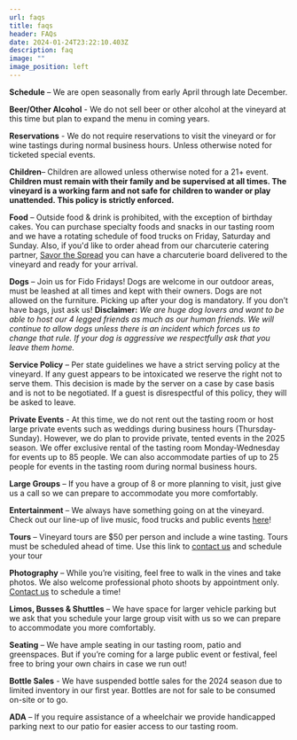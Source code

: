 ```yaml
---
url: faqs
title: faqs
header: FAQs
date: 2024-01-24T23:22:10.403Z
description: faq
image: ""
image_position: left
---
```

**Schedule** – We are open seasonally from early April through late December.

**Beer/Other Alcohol** - We do not sell beer or other alcohol at the vineyard at this time but plan to expand the menu in coming years. 

**Reservations** - We do not require reservations to visit the vineyard or for wine tastings during normal business hours. Unless otherwise noted for ticketed special events. 

**Children**– Children are allowed unless otherwise noted for a 21+ event. **Children must remain with their family and be supervised at all times. The vineyard is a working farm and not safe for children to wander or play unattended. This policy is strictly enforced.** 

**Food** – Outside food & drink is prohibited, with the exception of birthday cakes. You can purchase specialty foods and snacks in our tasting room and we have a rotating schedule of food trucks on Friday, Saturday and Sunday. Also, if you'd like to order ahead from our charcuterie catering partner, [Savor the Spread](https://savorthespread6.wixsite.com/savorthespread/place-an-order) you can have a charcuterie board delivered to the vineyard and ready for your arrival.

**Dogs** – Join us for Fido Fridays! Dogs are welcome in our outdoor areas, must be leashed at all times and kept with their owners. Dogs are not allowed on the furniture. Picking up after your dog is mandatory. If you don’t have bags, just ask us!  **Disclaimer:** *We are huge dog lovers and want to be able to host our 4 legged friends as much as our human friends. We will continue to allow dogs unless there is an incident which forces us to change that rule. If your dog is aggressive we respectfully ask that you leave them home.* 

**Service Policy** – Per state guidelines we have a strict serving policy at the vineyard. If any guest appears to be intoxicated we reserve the right not to serve them. This decision is made by the server on a case by case basis and is not to be negotiated. If a guest is disrespectful of this policy, they will be asked to leave. 

**Private Events** - At this time, we do not rent out the tasting room or host large private events such as weddings during business hours (Thursday-Sunday). However, we do plan to provide private, tented events in the 2025 season. We offer exclusive rental of the tasting room Monday-Wednesday for events up to 85 people. We can also accommodate parties of up to 25 people for events in the tasting room during normal business hours.

**Large Groups** – If you have a group of 8 or more planning to visit, just give us a call so we can prepare to accommodate you more comfortably.

**Entertainment** – We always have something going on at the vineyard. Check out our line-up of live music, food trucks and public events [here](https://peacelovevinonew.netlify.app/events#calendar)!

**Tours** – Vineyard tours are $50 per person and include a wine tasting. Tours must be scheduled ahead of time. Use this link to [contact us](mailto:info@peacelovevino.net) and schedule your tour

**Photography** – While you’re visiting, feel free to walk in the vines and take photos. We also welcome professional photo shoots by appointment only. [Contact us](mailto:info@peacelovevino.net) to schedule a time!

**Limos, Busses & Shuttles** – We have space for larger vehicle parking but we ask that you schedule your large group visit with us so we can prepare to accommodate you more comfortably. 

**Seating** – We have ample seating in our tasting room, patio and greenspaces. But if you’re coming for a large public event or festival, feel free to bring your own chairs in case we run out!

**Bottle Sales** - We have suspended bottle sales for the 2024 season due to limited inventory in our first year. Bottles are not for sale to be consumed on-site or to go. 

**ADA** – If you require assistance of a wheelchair we provide handicapped parking next to our patio for easier access to our tasting room.